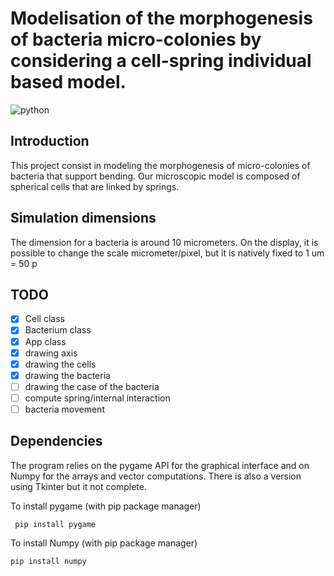# Modelisation of the morphogenesis of bacteria micro-colonies by considering a cell-spring individual based model. 

![python](https://img.shields.io/badge/langage-Python-yellow)

## Introduction

This project consist in modeling the morphogenesis of micro-colonies of bacteria that support bending.
Our microscopic model is composed of spherical cells that are linked by springs.

## Simulation dimensions

The dimension for a bacteria is around 10 micrometers. On the display, it is possible to change the scale micrometer/pixel, but it is natively fixed to 1 um = 50 p
## TODO

- [X] Cell class
- [X] Bacterium class
- [X] App class
- [X] drawing axis
- [X] drawing the cells
- [X] drawing the bacteria
- [ ] drawing the case of the bacteria
- [ ] compute spring/internal interaction
- [ ] bacteria movement

## Dependencies

The program relies on the pygame API for the graphical interface and on Numpy for the arrays and vector computations. There is also a version using Tkinter but it not complete.

To install pygame (with pip package manager)

``` pip install pygame```

To install Numpy (with pip package manager)

``` pip install numpy ```
